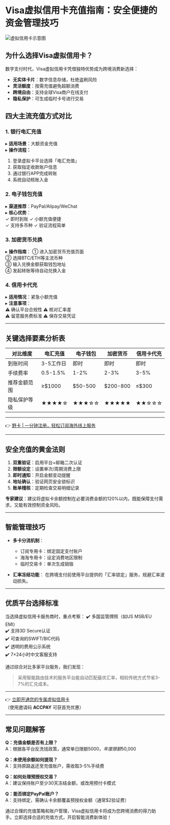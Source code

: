 # Visa虚拟信用卡充值指南：安全便捷的资金管理技巧

![虚拟信用卡示意图](https://bbtdd.com/wp-content/uploads/img/338309653139.webp)

## 为什么选择Visa虚拟信用卡？
数字支付时代，Visa虚拟信用卡凭借独特优势成为跨境消费新选择：
- **无实体卡片**：数字信息存储，杜绝盗刷风险
- **灵活额度**：按需充值避免超额消费
- **跨境自由**：支持全球Visa商户在线支付
- **隐私保护**：可生成临时卡号进行交易

## 四大主流充值方式对比
### 1. 银行电汇充值
▸ **适用场景**：大额资金充值  
▸ **操作流程：**
1. 登录虚拟卡平台选择「电汇充值」
2. 获取指定收款账户信息
3. 通过银行APP完成转账
4. 系统自动核账入金

### 2. 电子钱包充值
▸ **渠道推荐**：PayPal/Alipay/WeChat  
▸ **核心优势**：  
✓ 即时到账  ✓ 小额充值便捷  
✓ 支持多币种  ✓ 验证流程简单

### 3. 加密货币兑换
▸ **操作指南**：
① 进入加密货币充值页面  
② 选择BTC/ETH等主流币种  
③ 输入兑换金额获取钱包地址  
④ 发起转账等待自动兑换入金

### 4. 信用卡代充
▸ **适用情况**：紧急小额充值  
▸ **注意事项**：  
⚠️ 确认平台合规性  ⚠️ 核对汇率差  
⚠️ 留意服务费标准  ⚠️ 保存交易凭证

---

## 关键选择要素分析表
| 对比维度       | 电汇充值 | 电子钱包 | 加密货币 | 信用卡代充 |
|----------------|----------|----------|----------|------------|
| 到账时间       | 3-5工作日| 即时     | 即时     | 即时       |
| 手续费率       | 0.5-1.5% | 1-2%     | 2-3%     | 3-5%       |
| 推荐金额范围   | ≥$1000   | $50-500  | $200-800 | ≤$300      |
| 隐私保护等级   | ★★★★☆    | ★★★☆☆    | ★★★★★    | ★★☆☆☆      |

---

👉 [野卡 | 一分钟注册，轻松订阅海外线上服务](https://bbtdd.com/yeka)

---

## 安全充值的黄金法则
1. **双重验证**：启用平台+邮箱二次认证
2. **限额设定**：设置单次/周期消费上限
3. **即时通知**：开启金额变动提醒
4. **地址确认**：验证网页安全锁标识
5. **账单稽核**：定期检查交易明细记录

**专家建议**：建议将虚拟卡余额控制在必要消费金额的120%以内，既能保障支付需求，又能有效控制资金风险。

---

## 智能管理技巧
- **多卡分流机制**：
  - 订阅专用卡：绑定固定支付账户
  - 海淘专用卡：设定消费地区限制
  - 临时交易卡：单次生成销毁

- **汇率冻结功能**：
  在跨境支付前使用平台提供的「汇率锁定」服务，规避汇率波动损失。

---

## 优质平台选择标准
当选择虚拟信用卡服务商时，重点考察：
✔️ 多国监管牌照（如US MSB/EU EMI）  
✔️ 支持3D Secure认证  
✔️ 可查询的SWIFT/BIC代码  
✔️ 透明的费用公示系统  
✔️ 7×24小时中文客服支持

通过综合对比多家平台服务，我们发现：
> 采用智能路由技术的服务平台能自动匹配最优汇率，相较传统方式节省3-7%的汇兑成本。

---

👉 [立即开通您的专属虚拟信用卡](https://bbtdd.com/yeka)  
（使用邀请码 **ACCPAY** 可获首充优惠）

---

## 常见问题解答
**Q：充值金额是否有上限？**  
A：根据各平台反洗钱政策，通常单日限额$5000，年度限额$50,000

**Q：未使用余额如何提现？**  
A：支持原路返还至充值账户，需收取3-5%手续费

**Q：如何处理预授权交易？**  
A：建议保持账户至少30天冻结金额，或改用预付卡模式

**Q：能否绑定PayPal账户？**  
A：支持绑定，需确认卡余额覆盖预授权金额（通常$2验证费）

通过合理的充值策略和账户管理，Visa虚拟信用卡将成为您跨境消费的得力助手。立即选择合适的充值方式，开启智能消费新体验！